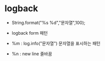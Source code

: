 # logback

* String.format("%s %d","문자열",100);

* logback form 패턴
* %m : log.info("문자열") 문자열을 표시하는 패턴
* %n : new line 줄바꿈
